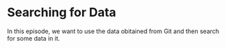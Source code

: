 Searching for Data
==================


In this episode, we want to use the data obitained from Git and then search for some data in it. 

 

